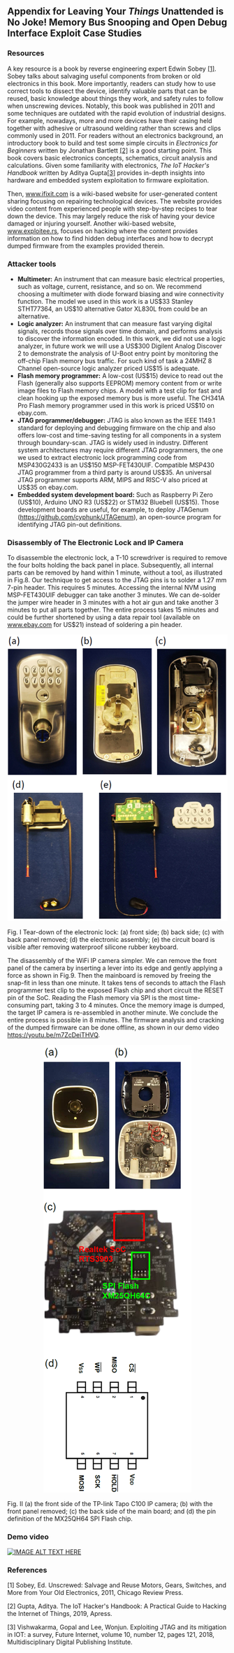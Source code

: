 ## Appendix for Leaving Your *Things* Unattended is No Joke! Memory Bus Snooping and Open Debug Interface Exploit Case Studies

### Resources
A key resource is a book by reverse engineering expert Edwin Sobey [[1]](#1). Sobey talks about salvaging useful components from broken or old electronics in this book. More importantly, readers can study how to use correct tools to dissect the device, identify valuable parts that can be reused, basic knowledge about things they work, and safety rules to follow when unscrewing devices. Notably, this book was published in 2011 and some techniques are outdated with the rapid evolution of industrial designs. For example, nowadays, more and more devices have their casing held together with adhesive or ultrasound welding rather than screws and clips commonly used in 2011. For readers without an electronics background, an introductory book to build and test some simple circuits in *Electronics for Beginners* written by Jonathan Bartlett [[2]](#1) is a good starting point. This book covers basic electronics concepts, schematics, circuit analysis and calculations. Given some familiarity with electronics, *The IoT Hacker's Handbook* written by Aditya Gupta[[3]](#1) provides in-depth insights into hardware and embedded system exploitation to firmware exploitation.

Then, www.ifixit.com is a wiki-based website for user-generated content sharing focusing on repairing technological devices. The website provides video content from experienced people with step-by-step recipes to tear down the device. This may largely reduce the risk of having your device damaged or injuring yourself. Another wiki-based website, www.exploitee.rs, focuses on hacking where the content provides information on how to find hidden debug interfaces and how to decrypt dumped firmware from the examples provided therein.

### Attacker tools
* **Multimeter:** An instrument that can measure basic electrical properties, such as voltage, current, resistance, and so on. We recommend choosing a multimeter with diode forward biasing and wire connectivity function. The model we used in this work is a US\$33 Stanley STHT77364, an US\$10 alternative Gator XL830L from could be an alternative.
* **Logic analyzer:** An instrument that can measure fast varying digital signals, records those signals over time domain, and performs analysis to discover the information encoded. In this work, we did not use a logic analyzer, in future work we will use a US\$300 Digilent Analog Discover 2 to demonstrate the analysis of U-Boot entry point by monitoring the off-chip Flash memory bus traffic. For such kind of task a 24MHZ 8 Channel open-source logic analyzer priced US\$15 is adequate.
* **Flash memory programmer:** A low-cost (US\$15) device to read out the Flash (generally also supports EEPROM) memory content from or write image files to Flash memory chips. A model with a test clip for fast and clean hooking up the exposed memory bus is more useful. The CH341A Pro Flash memory programmer used in this work is priced US\$10 on ebay.com.
* **JTAG programmer/debugger:** JTAG is also known as the IEEE 1149.1 standard for deploying and debugging firmware on the chip and also offers low-cost and time-saving testing for all components in a system through boundary-scan. JTAG is widely used in industry. Different system architectures may require different JTAG programmers, the one we used to extract electronic lock programming code from MSP430G2433 is an US\$150 MSP-FET430UIF. Compatible MSP430 JTAG programmer from a third party is around US\$35. An universal JTAG programmer supports ARM, MIPS and RISC-V also priced at US\$35 on ebay.com.
* **Embedded system development board:** Such as Raspberry Pi Zero (US\$10), Arduino UNO R3 (US\$22) or STM32 Bluebell (US\$15). Those development boards are useful, for example, to deploy JTAGenum (https://github.com/cyphunk/JTAGenum), an open-source program for identifying JTAG pin-out definitions.

### Disassembly of The Electronic Lock and IP Camera
To disassemble the electronic lock, a T-10 screwdriver is required to remove the four bolts holding the back panel in place. Subsequently, all internal parts can be removed by hand within 1 minute, without a tool, as illustrated in Fig.8. Our technique to get access to the JTAG pins is to solder a 1.27 mm 7-pin header. This requires 5 minutes. Accessing the internal NVM using MSP-FET430UIF debugger can take another 3 minutes.  We can de-solder the jumper wire header in 3 minutes with a hot air gun and take another 3 minutes to put all parts together. The entire process takes 15 minutes and could be further shortened by using a data repair tool (available on www.ebay.com for US\$21) instead of soldering a pin header.

<p align = "center"><img src = "./pictures/Lock_teardown.png"></p>
<p align = "left"> Fig. I Tear-down of the electronic lock: (a) front side; (b) back side; (c) with back panel removed; (d) the electronic assembly; (e) the circuit board is visible after removing waterproof silicone rubber keyboard. </p>

The disassembly of the WiFi IP camera simpler. We can remove the front panel of the camera by inserting a lever into its edge and gently applying a force as shown in Fig.9. Then the mainboard is removed by freeing the snap-fit in less than one minute. It takes tens of seconds to attach the Flash programmer test clip to the exposed Flash chip and short circuit the RESET pin of the SoC. Reading the Flash memory via SPI is the most time-consuming part, taking 3 to 4 minutes. Once the memory image is dumped, the target IP camera is re-assembled in another minute. We conclude the entire process is possible in 8 minutes. The firmware analysis and cracking of the dumped firmware can be done offline, as shown in our demo video https://youtu.be/m7ZcDeiTHVQ.

<p align = "center"><img src = "./pictures/TapoC100_camera.png"></p>
<p align = "left"> Fig. II (a) the front side of the TP-link Tapo C100 IP camera; (b) with the front panel removed; (c) the back side of the main board; and (d) the pin definition of the MX25QH64 SPI Flash chip. </p>

### Demo video
[![IMAGE ALT TEXT HERE](https://img.youtube.com/vi/m7ZcDeiTHVQ/0.jpg)](https://www.youtube.com/watch?v=m7ZcDeiTHVQ)

### References
<a id="1">[1]</a> 
Sobey, Ed. 
Unscrewed: Salvage and Reuse Motors, Gears, Switches, and More from Your Old Electronics,
2011,
Chicago Review Press.

<a id="2">[2]</a> 
Gupta, Aditya.
The IoT Hacker's Handbook: A Practical Guide to Hacking the Internet of Things,
2019,
Apress.

<a id="3">[3]</a> 
Vishwakarma, Gopal and Lee, Wonjun.
Exploiting JTAG and its mitigation in IOT: a survey,
Future Internet,
volume 10, number 12, pages 121, 2018,
Multidisciplinary Digital Publishing Institute.
